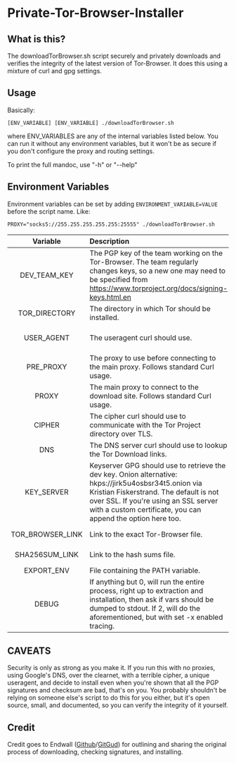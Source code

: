 # Private-Tor-Browser-Installer


## What is this?
The downloadTorBrowser.sh script securely and privately downloads and verifies the integrity of the latest version of Tor-Browser. It does this using a mixture of curl and gpg settings.

## Usage
Basically:
```
[ENV_VARIABLE] [ENV_VARIABLE] ./downloadTorBrowser.sh 
```
where ENV_VARIABLES are any of the internal variables listed below. You can run it without any environment variables, but it won't be as secure if you don't configure the proxy and routing settings.

To print the full mandoc, use "-h" or "--help"

## Environment Variables

Environment variables can be set by adding `ENVIRONMENT_VARIABLE=VALUE` before the script name. Like:

```
PROXY="socks5://255.255.255.255.255:25555" ./downloadTorBrowser.sh
```
| Variable          | Description			              | Default			    |
|:-----------------:|:------------------------------------------------|:---------------------------:|
| DEV_TEAM_KEY      | The PGP key of the team working on the Tor-Browser. The team regularly changes keys, so a new one may need to be specified from https://www.torproject.org/docs/signing-keys.html.en |  0xD1483FA6C3C07136 |
| TOR_DIRECTORY     | The directory in which Tor should be installed. | ~/bin/              |
| USER_AGENT        | The useragent curl should use.	              |	Mozilla/5.0 (Windows NT 10.0; Win64; x64) AppleWebKit/537.36 (KHTML, like Gecko) Chrome/63.0.3239.132 Safari/537.36 |
| PRE_PROXY         | The proxy to use before connecting to the main proxy. Follows standard Curl usage. | |
| PROXY 	    | The main proxy to connect to the download site. Follows standard Curl usage. | |
| CIPHER	    | The cipher curl should use to communicate with the Tor Project directory over TLS. | ECDHE-RSA-AES256-GCM-SHA384 |
| DNS		    | The DNS server curl should use to lookup the Tor Download links. | 200.252.98.162  |
| KEY_SERVER	    | Keyserver GPG should use to retrieve the dev key. Onion alternative: hkps://jirk5u4osbsr34t5.onion via Kristian Fiskerstrand. The default is not over SSL. If you're using an SSL server with a custom certificate, you can append the option here too. | hkp://pool.sks-keyservers.net  | 	    
| TOR_BROWSER_LINK  | Link to the exact Tor-Browser file.     | https://dist.torproject.org/torbrowser/7.5/tor-browser-linux64-7.5_en-US.tar.xz |
| SHA256SUM_LINK    | Link to the hash sums file.	      | https://dist.torproject.org/torbrowser/7.5/sha256sums-signed-build.txt |
| EXPORT_ENV	    | File containing the PATH variable.      | /home/$USER/.bashrc         |
| DEBUG		    | If anything but 0, will run the entire process, right up to extraction and installation, then ask if vars should be dumped to stdout. If 2, will do the aforementioned, but with set -x enabled tracing. | 0 |

## CAVEATS
Security is only as strong as you make it. If you run this with no proxies, using Google's DNS, over the clearnet, with a terrible cipher, a unique useragent, and decide to install even when you're shown that all the PGP signatures and checksum are bad, that's on you. You probably shouldn't be relying on someone else's script to do this for you either, but it's open source, small, and documented, so you can verify the integrity of it yourself. 

## Credit
Credit goes to Endwall ([Github](https://github.com/endwall2)/[GitGud](https://gitgud.io/Endwall)) for outlining and sharing the original process of downloading, checking signatures, and installing.